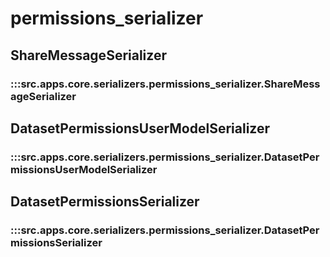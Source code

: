 # permissions_serializer

## ShareMessageSerializer

### :::src.apps.core.serializers.permissions_serializer.ShareMessageSerializer

## DatasetPermissionsUserModelSerializer

### :::src.apps.core.serializers.permissions_serializer.DatasetPermissionsUserModelSerializer

## DatasetPermissionsSerializer

### :::src.apps.core.serializers.permissions_serializer.DatasetPermissionsSerializer

